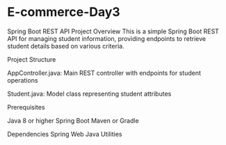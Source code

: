 # E-commerce-Day3

Spring Boot REST API
Project Overview
This is a simple Spring Boot REST API for managing student information, providing endpoints to retrieve student details based on various criteria.

Project Structure

AppController.java: Main REST controller with endpoints for student operations

Student.java: Model class representing student attributes


Prerequisites

Java 8 or higher
Spring Boot
Maven or Gradle


Dependencies
Spring Web
Java Utilities
